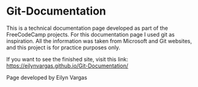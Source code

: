 # Git-Documentation
This is a technical documentation page developed as part of the FreeCodeCamp projects. For this documentation page I used git as inspiration. All the information was taken from Microsoft and Git websites, and this project is for practice purposes only.

If you want to see the finished site, visit this link: https://eilynvargas.github.io/Git-Documentation/

Page developed by Eilyn Vargas
